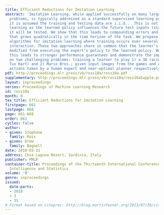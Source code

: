 ```yaml
---
title: Efficient Reductions for Imitation Learning
abstract: 'Imitation Learning, while applied successfully on many large real-world
  problems, is typically addressed as a standard supervised learning problem, where
  it is assumed the training and testing data are i.i.d..  This is not true in imitation
  learning as the learned policy influences the future test inputs (states) upon which
  it will be tested. We show that this leads to compounding errors and a regret bound
  that grows quadratically in the time horizon of the task. We propose two alternative
  algorithms for imitation learning where training occurs over several episodes of
  interaction. These two approaches share in common that the learner’s policy is slowly
  modified from executing the expert’s policy to the learned policy. We show that
  this leads to stronger performance guarantees and demonstrate the improved performance
  on two challenging problems: training a learner to play 1) a 3D racing game (Super
  Tux Kart) and 2) Mario Bros.; given input images from the games and corresponding
  actions taken by a human expert and near-optimal planner respectively.'
pdf: http://proceedings.mlr.press/v9/ross10a/ross10a.pdf
supplementary: http://proceedings.mlr.press/v9/ross10a/ross10aSupple.pdf
layout: inproceedings
series: Proceedings of Machine Learning Research
id: ross10a
month: 0
tex_title: Efficient Reductions for Imitation Learning
firstpage: 661
lastpage: 668
page: 661-668
order: 661
cycles: false
author:
- given: Stephane
  family: Ross
- given: Drew
  family: Bagnell
date: 2010-03-31
address: Chia Laguna Resort, Sardinia, Italy
publisher: PMLR
container-title: Proceedings of the Thirteenth International Conference on Artificial
  Intelligence and Statistics
volume: '9'
genre: inproceedings
issued:
  date-parts:
  - 2010
  - 3
  - 31
# Format based on citeproc: http://blog.martinfenner.org/2013/07/30/citeproc-yaml-for-bibliographies/
---
```

